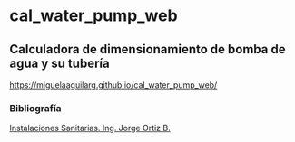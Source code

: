 # cal_water_pump_web

## Calculadora de dimensionamiento de bomba de agua y su tubería

https://miguelaaguilarg.github.io/cal_water_pump_web/

### Bibliografía
[Instalaciones Sanitarias. Ing. Jorge Ortiz B.](https://mega.nz/folder/IEJHDYJC#Z2x26icJkkhUTU_AIvJJzA/file/lARWEQDZ)
